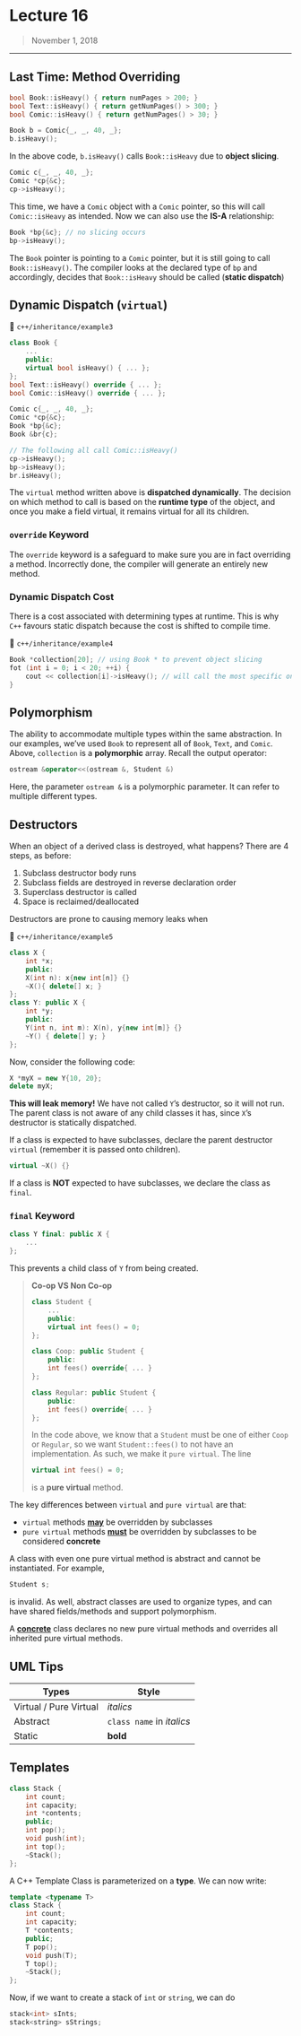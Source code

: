 # Lecture 16

> November 1, 2018

---

## Last Time: Method Overriding

```c++
bool Book::isHeavy() { return numPages > 200; }
bool Text::isHeavy() { return getNumPages() > 300; }
bool Comic::isHeavy() { return getNumPages() > 30; }

Book b = Comic{_, _, 40, _};
b.isHeavy();
```

In the above code, `b.isHeavy()` calls `Book::isHeavy` due to **object slicing**. 

```c++
Comic c{_, _, 40, _};
Comic *cp{&c};
cp->isHeavy();
```

This time, we have a `Comic` object with a `Comic` pointer, so this will call `Comic::isHeavy` as intended. Now we can also use the **IS-A** relationship:

```c++
Book *bp{&c}; // no slicing occurs
bp->isHeavy();
```

The `Book` pointer is pointing to a `Comic` pointer,  but it is still going to call `Book::isHeavy()`. The compiler looks at the declared type of `bp` and accordingly, decides that `Book::isHeavy` should be called (**static dispatch**)

## Dynamic Dispatch (`virtual`)

:file_folder: `c++/inheritance/example3`

```c++
class Book {
    ...
    public:
    virtual bool isHeavy() { ... };
};
bool Text::isHeavy() override { ... };
bool Comic::isHeavy() override { ... };

Comic c{_, _, 40, _};
Comic *cp{&c};
Book *bp{&c};
Book &br{c};

// The following all call Comic::isHeavy()
cp->isHeavy();
bp->isHeavy();
br.isHeavy();
```

The `virtual` method written above is **dispatched dynamically**. The decision on which method to call is based on the **runtime type** of the object, and once you make a field virtual, it remains virtual for all its children.

### `override` Keyword

The `override` keyword is a safeguard to make sure you are in fact overriding a method. Incorrectly done, the compiler will generate an entirely new method.

### Dynamic Dispatch Cost

There is a cost associated with determining types at runtime. This is why `C++` favours static dispatch because the cost is shifted to compile time.

:file_folder: `c++/inheritance/example4`

```c++
Book *collection[20]; // using Book * to prevent object slicing
fot (int i = 0; i < 20; ++i) {
    cout << collection[i]->isHeavy(); // will call the most specific one
}
```

## Polymorphism

The ability to accommodate multiple types within the same abstraction. In our examples, we’ve used `Book` to represent all of `Book`, `Text`, and `Comic`. Above, `collection` is a **polymorphic** array. Recall the output operator:

```c++
ostream &operator<<(ostream &, Student &)
```

Here, the parameter `ostream &` is a polymorphic parameter. It can refer to multiple different types.

## Destructors

When an object of a derived class is destroyed, what happens? There are 4 steps, as before:

1. Subclass destructor body runs
2. Subclass fields are destroyed in reverse declaration order
3. Superclass destructor is called
4. Space is reclaimed/deallocated

Destructors are prone to causing memory leaks when 

:file_folder: `c++/inheritance/example5`

```c++
class X {
    int *x;
    public:
    X(int n): x{new int[n]} {}
    ~X(){ delete[] x; }
};
class Y: public X {
    int *y;
    public:
    Y(int n, int m): X(n), y{new int[m]} {}
    ~Y() { delete[] y; }
};
```

Now, consider the following code:

```c++
X *myX = new Y{10, 20};
delete myX; 
```

**This will leak memory!** We have not called `Y`’s destructor, so it will not run. The parent class is not aware of any child classes it has, since `X`’s destructor is statically dispatched. 

If a class is expected to have subclasses, declare the parent destructor `virtual` (remember it is passed onto children).

```c++
virtual ~X() {}
```

If a class is **NOT** expected to have subclasses, we declare the class as `final`.

### `final` Keyword

```c++
class Y final: public X {
    ...
};
```

This prevents a child class of `Y` from being created.

> **Co-op VS Non Co-op**
>
> ```c++
> class Student {
>     ...
>     public:
>     virtual int fees() = 0;
> };
> 
> class Coop: public Student {
>     public:
>     int fees() override{ ... }
> };
> 
> class Regular: public Student {
>     public:
>     int fees() override{ ... }
> };
> ```
>
> In the code above, we know that a `Student` must be one of either `Coop` or `Regular`, so we want `Student::fees()` to not have an implementation. As such, we make it `pure virtual`. The line
>
> ```c++
> virtual int fees() = 0;
> ```
>
> is a **pure virtual** method. 

The key differences between `virtual` and `pure virtual` are that:

- `virtual` methods **<u>may</u>** be overridden by subclasses
- `pure virtual` methods **<u>must</u>** be overridden by subclasses to be considered **concrete**

A class with even one pure virtual method is abstract and cannot be instantiated. For example,

```c++
Student s;
```

is invalid. As well, abstract classes are used to organize types, and can have shared fields/methods and support polymorphism. 

A **<u>concrete</u>** class declares no new pure virtual methods and overrides all inherited pure virtual methods.

## UML Tips

| Types                  | Style                     |
| ---------------------- | ------------------------- |
| Virtual / Pure Virtual | *italics*                 |
| Abstract               | `class name` in *italics* |
| Static                 | **bold**                  |

## Templates

```c++
class Stack {
    int count;
    int capacity;
    int *contents;
    public;
    int pop();
    void push(int);
    int top();
    ~Stack();
};
```

A C++ Template Class is parameterized on a **type**. We can now write:

```c++
template <typename T>
class Stack {
    int count;
    int capacity;
    T *contents;
    public;
    T pop();
    void push(T);
    T top();
    ~Stack();
};
```

Now, if we want to create a stack of `int` or `string`, we can do

```c++
stack<int> sInts;
stack<string> sStrings;
```

